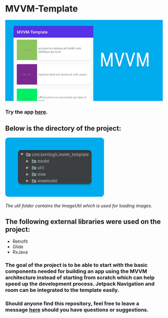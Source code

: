 # MVVM-Template
![alt text](./mvvm-template.png "Logo Title Text 1")

### Try the app [here](./apk/app-debug.apk).

## Below is the directory of the project:
![alt text](./project-directory.png "directory")
<br /><br /> *The util folder contains the ImageUtil which is used for loading images.* 

## The following external libraries were used on the project:
* Retrofit
* Glide
* RxJava

### The goal of the project is to be able to start with the basic components needed for building an app using the MVVM architecture instead of starting from scratch which can help speed up the development process. Jetpack Navigation and room can be integrated to the template easily.

### Should anyone find this repository, feel free to leave a message [here](https://kentlogic-portfolio.vercel.app/contact) should you have questions or suggestions.

